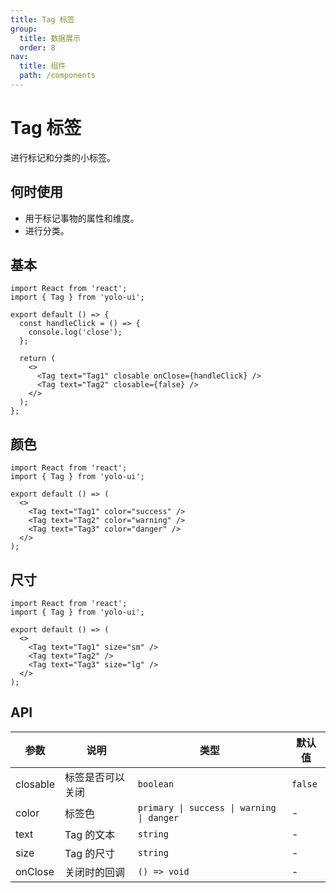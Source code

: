 ```yaml
---
title: Tag 标签
group:
  title: 数据展示
  order: 8
nav:
  title: 组件
  path: /components
---
```


# Tag 标签

进行标记和分类的小标签。

## 何时使用

- 用于标记事物的属性和维度。
- 进行分类。

## 基本

```tsx
import React from 'react';
import { Tag } from 'yolo-ui';

export default () => {
  const handleClick = () => {
    console.log('close');
  };

  return (
    <>
      <Tag text="Tag1" closable onClose={handleClick} />
      <Tag text="Tag2" closable={false} />
    </>
  );
};
```

## 颜色

```tsx
import React from 'react';
import { Tag } from 'yolo-ui';

export default () => (
  <>
    <Tag text="Tag1" color="success" />
    <Tag text="Tag2" color="warning" />
    <Tag text="Tag3" color="danger" />
  </>
);
```

## 尺寸

```tsx
import React from 'react';
import { Tag } from 'yolo-ui';

export default () => (
  <>
    <Tag text="Tag1" size="sm" />
    <Tag text="Tag2" />
    <Tag text="Tag3" size="lg" />
  </>
);
```

## API

| 参数     | 说明             | 类型                                      | 默认值  |
| -------- | ---------------- | ----------------------------------------- | ------- |
| closable | 标签是否可以关闭 | `boolean`                                 | `false` |
| color    | 标签色           | `primary \| success \| warning \| danger` | -       |
| text     | Tag 的文本       | `string`                                  | -       |
| size     | Tag 的尺寸       | `string`                                  | -       |
| onClose  | 关闭时的回调     | `() => void`                              | -       |
